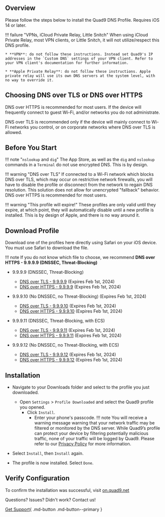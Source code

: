 ## Overview

Please follow the steps below to install the Quad9 DNS Profile. Requires iOS 14 or later.

!!! failure "VPNs, iCloud Private Relay, Little Snitch"
    When using iCloud Private Relay, most VPN clients, or Little Snitch, it will not utilize/respect this DNS profile.

    * **VPN**: do not follow these instructions. Instead set Quad9's IP addresses in the `Custom DNS` settings of your VPN client. Refer to your VPN client's documentation for further information.
   
    * **Apple Private Relay**: do not follow these instructions. Apple private relay will use its own DNS servers at the system level, with no way to override it.

## Choosing DNS over TLS or DNS over HTTPS

DNS over HTTPS is recommended for most users. If the device will frequently connect to guest Wi-Fi, and/or networks you do not administrate.

DNS over TLS is recommended only if the device will mainly connect to Wi-Fi networks you control, or on corporate networks where DNS over TLS is allowed.

## Before You Start

!!! note "`nslookup` and `dig`"
    The App Store, as well as the `dig` and `nslookup` commands in a `Terminal` do not use encrypted DNS. This is by design.

!!! warning "DNS over TLS"
    If connected to a Wi-Fi network which blocks DNS over TLS, which may occur on restrictive network firewalls, you will have to disable the profile or disconnect from the network to regain DNS resolution. This solution does not allow for unencrypted "fallback" behavior. DNS over HTTPS is recommended for most users.

!!! warning "This profile will expire!"
    These profiles are only valid until they expire, at which point, they will automatically disable until a new profile is installed. This is by design of Apple, and there is no way around it.

## Download Profile
Download one of the profiles here directly using Safari on your iOS device. You must use Safari to download the file.

!!! note
    If you do not know which file to choose, we recommend **DNS over HTTPS - 9.9.9.9 (DNSSEC, Threat-Blocking)**

* 9.9.9.9 (DNSSEC, Threat-Blocking)
    * [DNS over TLS - 9.9.9.9](https://quad9.net/uploads/Quad9_Secured_DNS_over_TLS_20220519_b2bdce078a.mobileconfig) (Expires Feb 1st, 2024)
    * [DNS over HTTPS - 9.9.9.9](https://quad9.net/uploads/Quad9_Secured_DNS_over_HTTPS_20220519_27ed39a9de.mobileconfig) (Expires Feb 1st, 2024)

* 9.9.9.10 (No DNSSEC, no Threat-Blocking) (Expires Feb 1st, 2024)
    * [DNS over TLS - 9.9.9.10](https://quad9.net/uploads/Quad9_un_Secured_DNS_over_TLS_20220519_b6214cdbda.mobileconfig) (Expires Feb 1st, 2024)
    * [DNS over HTTPS  - 9.9.9.10](https://quad9.net/uploads/Quad9_un_Secured_DNS_over_HTTPS_20220519_815a4b29e8.mobileconfig) (Expires Feb 1st, 2024)

* 9.9.9.11 (DNSSEC, Threat-Blocking, with ECS)
    * [DNS over TLS - 9.9.9.11](https://quad9.net/uploads/Quad9_Secured_DNS_over_TLS_ECS_20220519_148ec08800.mobileconfig) (Expires Feb 1st, 2024)
    * [DNS over HTTPS - 9.9.9.11](https://docs.quad9.net/assets/conf/mobileconfig/Quad9_Secured_DNS_over_HTTPS_ECS_20240201.mobileconfig) (Expires Feb 1st, 2024)

* 9.9.9.12 (No DNSSEC, no Threat-Blocking, with ECS)
    * [DNS over TLS - 9.9.9.12](https://quad9.net/uploads/Quad9_un_Secured_DNS_over_TLS_ECS_20220519_6f82fd529a.mobileconfig) (Expires Feb 1st, 2024)
    * [DNS over HTTPS - 9.9.9.12](https://quad9.net/uploads/Quad9_un_Secured_DNS_over_HTTPS_ECS_20220519_285d679d48.mobileconfig) (Expires Feb 1st, 2024)

## Installation

* Navigate to your Downloads folder and select to the profile you just downloaded.
    * Open `Settings` > `Profile Downloaded` and select the Quad9 profile you opened.
        * Click `Install`.
            * Enter your phone's passcode.
!!! note
    You will receive a warning message warning that your network traffic may be filtered or monitored by the DNS server. While Quad9’s profile can protect your device by filtering potentially malicious traffic, none of your traffic will be logged by Quad9. Please refer to our [Privacy Policy](https://quad9.net/service/privacy) for more information.

* Select `Install`, then `Install` again.

* The profile is now installed. Select `Done`.

## Verify Configuration

To confirm the installation was successful, visit [on.quad9.net](https://on.quad9.net)

Questions? Issues? Didn't work? Contact us!

[Get Support](https://quad9.net/support/contact){ .md-button .md-button--primary }
